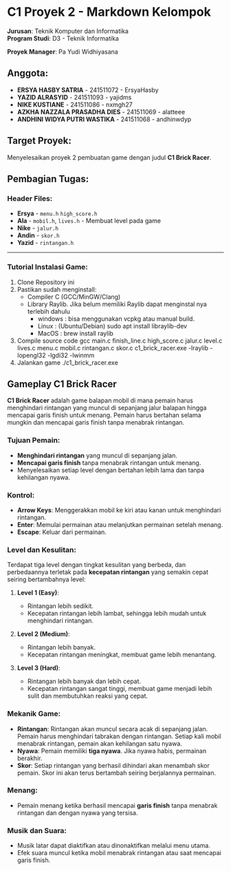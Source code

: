 # C1 Proyek 2 - Markdown Kelompok

**Jurusan**: Teknik Komputer dan Informatika  
**Program Studi**: D3 - Teknik Informatika

**Proyek Manager**: Pa Yudi Widhiyasana

## Anggota:
- **ERSYA HASBY SATRIA** - 241511072 - ErsyaHasby
- **YAZID ALRASYID** - 241511093 - yajidms
- **NIKE KUSTIANE** - 241511086 - nxmgh27
- **AZKHA NAZZALA PRASADHA DIES** - 241511069 - alatteee
- **ANDHINI WIDYA PUTRI WASTIKA** - 241511068 - andhinwdyp

## Target Proyek:
Menyelesaikan proyek 2 pembuatan game dengan judul **C1 Brick Racer**.

## Pembagian Tugas:

### Header Files:
- **Ersya** - `menu.h` `high_score.h`
- **Ala**   - `mobil.h`, `lives.h`
            - Membuat level pada game
- **Nike**  - `jalur.h`
- **Andin** - `skor.h`
- **Yazid** - `rintangan.h`

---

### Tutorial Instalasi Game:
1. Clone Repository ini
2. Pastikan sudah menginstall:
   - Compiler C (GCC/MinGW/Clang)
   - Library Raylib.
     Jika belum memiliki Raylib dapat menginstal nya terlebih dahulu
     - windows : bisa menggunakan vcpkg atau manual build.
     - Linux : (Ubuntu/Debian) sudo apt install libraylib-dev
     - MacOS : brew install raylib
3. Compile source code
gcc main.c finish_line.c high_score.c jalur.c level.c lives.c menu.c mobil.c rintangan.c skor.c c1_brick_racer.exe -lraylib -lopengl32 -lgdi32 -lwinmm
4. Jalankan game
   ./c1_brick_racer.exe


## Gameplay C1 Brick Racer

**C1 Brick Racer** adalah game balapan mobil di mana pemain harus menghindari rintangan yang muncul di sepanjang jalur balapan hingga mencapai garis finish untuk menang. Pemain harus bertahan selama mungkin dan mencapai garis finish tanpa menabrak rintangan.

### Tujuan Pemain:
- **Menghindari rintangan** yang muncul di sepanjang jalan.
- **Mencapai garis finish** tanpa menabrak rintangan untuk menang.
- Menyelesaikan setiap level dengan bertahan lebih lama dan tanpa kehilangan nyawa.

### Kontrol:
- **Arrow Keys**: Menggerakkan mobil ke kiri atau kanan untuk menghindari rintangan.
- **Enter**: Memulai permainan atau melanjutkan permainan setelah menang.
- **Escape**: Keluar dari permainan.

### Level dan Kesulitan:
Terdapat tiga level dengan tingkat kesulitan yang berbeda, dan perbedaannya terletak pada **kecepatan rintangan** yang semakin cepat seiring bertambahnya level:

1. **Level 1 (Easy)**:
   - Rintangan lebih sedikit.
   - Kecepatan rintangan lebih lambat, sehingga lebih mudah untuk menghindari rintangan.
   
2. **Level 2 (Medium)**:
   - Rintangan lebih banyak.
   - Kecepatan rintangan meningkat, membuat game lebih menantang.

3. **Level 3 (Hard)**:
   - Rintangan lebih banyak dan lebih cepat.
   - Kecepatan rintangan sangat tinggi, membuat game menjadi lebih sulit dan membutuhkan reaksi yang cepat.

### Mekanik Game:
- **Rintangan**: Rintangan akan muncul secara acak di sepanjang jalan. Pemain harus menghindari tabrakan dengan rintangan. Setiap kali mobil menabrak rintangan, pemain akan kehilangan satu nyawa.
- **Nyawa**: Pemain memiliki **tiga nyawa**. Jika nyawa habis, permainan berakhir.
- **Skor**: Setiap rintangan yang berhasil dihindari akan menambah skor pemain. Skor ini akan terus bertambah seiring berjalannya permainan.

### Menang:
- Pemain menang ketika berhasil mencapai **garis finish** tanpa menabrak rintangan dan dengan nyawa yang tersisa.

### Musik dan Suara:
- Musik latar dapat diaktifkan atau dinonaktifkan melalui menu utama.
- Efek suara muncul ketika mobil menabrak rintangan atau saat mencapai garis finish.
